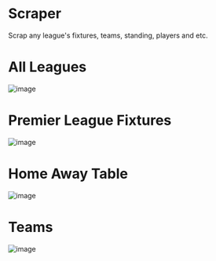 # Scraper

<p>Scrap any league's fixtures, teams, standing, players and etc.</p>

# All Leagues
![image](https://user-images.githubusercontent.com/67231332/230594265-6a293e7f-9369-4b7d-bd40-461f1ca7ebff.png)

# Premier League Fixtures
![image](https://user-images.githubusercontent.com/67231332/230594351-ede4a677-0f14-4fbe-8dd6-9d954ca203d8.png)

# Home Away Table
![image](https://user-images.githubusercontent.com/67231332/230595208-884777b3-1f8e-4e75-b93a-67fec79a4117.png)


# Teams
![image](https://user-images.githubusercontent.com/67231332/230595241-28f6779f-a8d8-4fe7-bfc1-5aaf7629ebab.png)
